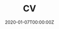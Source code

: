 ---
title: "CV"  # Add a page title.
summary: "Kyle Montague - CV"
date: "2020-01-07T00:00:00Z"  
type: "widget_page"
---
